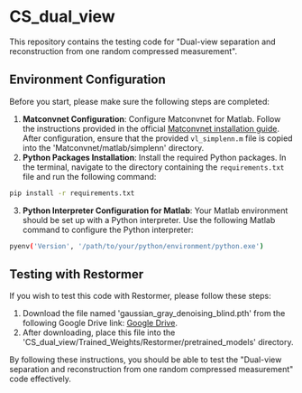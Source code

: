 # CS_dual_view
This repository contains the testing code for "Dual-view separation and reconstruction from one random compressed measurement".

## Environment Configuration
Before you start, please make sure the following steps are completed:
1. **Matconvnet Configuration**: Configure Matconvnet for Matlab. Follow the instructions provided in the official [Matconvnet installation guide](http://www.vlfeat.org/matconvnet/install/). After configuration, ensure that the provided `vl_simplenn.m` file is copied into the 'Matconvnet/matlab/simplenn' directory.
2. **Python Packages Installation**: Install the required Python packages. In the terminal, navigate to the directory containing the `requirements.txt` file and run the following command:
```bash
pip install -r requirements.txt
```
3. **Python Interpreter Configuration for Matlab**: Your Matlab environment should be set up with a Python interpreter. Use the following Matlab command to configure the Python interpreter: 
```bash
pyenv('Version', '/path/to/your/python/environment/python.exe')
```

## Testing with Restormer

If you wish to test this code with Restormer, please follow these steps:

1. Download the file named 'gaussian_gray_denoising_blind.pth' from the following Google Drive link: [Google Drive](https://drive.google.com/drive/folders/1rEAHUBkA9uCe9Q0AzI5zkYxePSgxYDEG).
2. After downloading, place this file into the 'CS_dual_view/Trained_Weights/Restormer/pretrained_models' directory.

By following these instructions, you should be able to test the "Dual-view separation and reconstruction from one random compressed measurement" code effectively.
